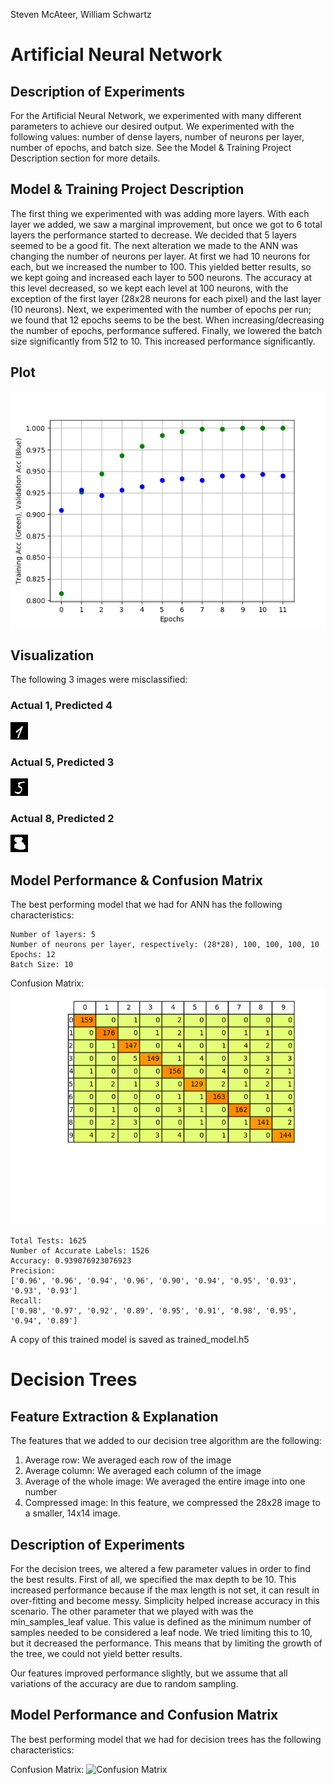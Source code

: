 Steven McAteer, William Schwartz

# Artificial Neural Network

## Description of Experiments

For the Artificial Neural Network, we experimented with many different parameters to achieve our
desired output. We experimented with the following values: number of dense layers, number of
neurons per layer, number of epochs, and batch size. See the Model & Training Project Description
section for more details.

## Model & Training Project Description

The first thing we experimented with was adding more layers. With each layer we added, we saw a
marginal improvement, but once we got to 6 total layers the performance started to decrease. We
decided that 5 layers seemed to be a good fit. The next alteration we made to the ANN was changing
the number of neurons per layer. At first we had 10 neurons for each, but we increased the number to 100.
This yielded better results, so we kept going and increased each layer to 500 neurons. The accuracy
at this level decreased, so we kept each level at 100 neurons, with the exception of the first layer
(28x28 neurons for each pixel) and the last layer (10 neurons). Next, we experimented with the number
of epochs per run; we found that 12 epochs seems to be the best. When increasing/decreasing the
number of epochs, performance suffered. Finally, we lowered the batch size significantly from 512 to
10. This increased performance significantly.


## Plot

![Accuracy/Validation Plot vs. Epochs](/acc_vs_val_plot.png)

## Visualization

The following 3 images were misclassified:

### Actual 1, Predicted 4
![Actual 1, Predicted 4](/actual_1_predicted_4.png)
### Actual 5, Predicted 3
![Actual 5, Predicted 3](/actual_5_predicted_3.png)
### Actual 8, Predicted 2
![Actual 8, Predicted 2](/actual_8_predicted_2.png)

## Model Performance & Confusion Matrix

The best performing model that we had for ANN has the following characteristics:

```
Number of layers: 5
Number of neurons per layer, respectively: (28*28), 100, 100, 100, 10
Epochs: 12
Batch Size: 10

```
Confusion Matrix:
![Confusion Matrix](/ann_confusion_matrix.png)

```
Total Tests: 1625
Number of Accurate Labels: 1526
Accuracy: 0.939076923076923
Precision:
['0.96', '0.96', '0.94', '0.96', '0.90', '0.94', '0.95', '0.93', '0.93', '0.93']
Recall:
['0.98', '0.97', '0.92', '0.89', '0.95', '0.91', '0.98', '0.95', '0.94', '0.89']
```

A copy of this trained model is saved as trained_model.h5


# Decision Trees

## Feature Extraction & Explanation

The features that we added to our decision tree algorithm are the following:

1. Average row: We averaged each row of the image
2. Average column: We averaged each column of the image
3. Average of the whole image: We averaged the entire image into one number
4. Compressed image: In this feature, we compressed the 28x28 image to a smaller,
14x14 image.

## Description of Experiments

For the decision trees, we altered a few parameter values in order to find the best results.
First of all, we specified the max depth to be 10. This increased performance because if the
max length is not set, it can result in over-fitting and become messy. Simplicity helped increase
accuracy in this scenario. The other parameter that we played with was the min_samples_leaf value.
This value is defined as the minimum number of samples needed to be considered a leaf node. We
tried limiting this to 10, but it decreased the performance. This means that by limiting the
growth of the tree, we could not yield better results.

Our features improved performance slightly, but we assume that all variations of the accuracy are
 due to random sampling.

## Model Performance and Confusion Matrix

The best performing model that we had for decision trees has the following characteristics:

Confusion Matrix:
![Confusion Matrix](/dt_confusion_matrix.png)







